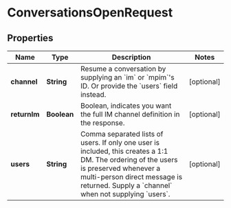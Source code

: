 

# ConversationsOpenRequest


## Properties

| Name | Type | Description | Notes |
|------------ | ------------- | ------------- | -------------|
|**channel** | **String** | Resume a conversation by supplying an &#x60;im&#x60; or &#x60;mpim&#x60;&#39;s ID. Or provide the &#x60;users&#x60; field instead. |  [optional] |
|**returnIm** | **Boolean** | Boolean, indicates you want the full IM channel definition in the response. |  [optional] |
|**users** | **String** | Comma separated lists of users. If only one user is included, this creates a 1:1 DM.  The ordering of the users is preserved whenever a multi-person direct message is returned. Supply a &#x60;channel&#x60; when not supplying &#x60;users&#x60;. |  [optional] |



